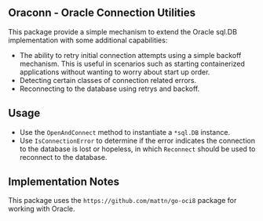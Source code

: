 ## Oraconn - Oracle Connection Utilities

This package provide a simple mechanism to extend the Oracle sql.DB
implementation with some additional capabilities:

* The ability to retry initial connection attempts using a simple backoff
 mechanism. This is useful in scenarios such as starting containerized
 applications without wanting to worry about start up order.
 * Detecting certain classes of connection related errors.
 * Reconnecting to the database using retrys and backoff.
 
## Usage
 
 * Use the `OpenAndConnect` method to instantiate a `*sql.DB` instance.
 * Use `IsConnectionError` to determine if the error indicates the connection
 to the database is lost or hopeless, in which `Reconnect` should be used
 to reconnect to the database.
 
## Implementation Notes
 
This package uses the `https://github.com/mattn/go-oci8` package for 
working with Oracle.
